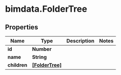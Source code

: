 # bimdata.FolderTree

## Properties

Name | Type | Description | Notes
------------ | ------------- | ------------- | -------------
**id** | **Number** |  | 
**name** | **String** |  | 
**children** | [**[FolderTree]**](FolderTree.md) |  | 


